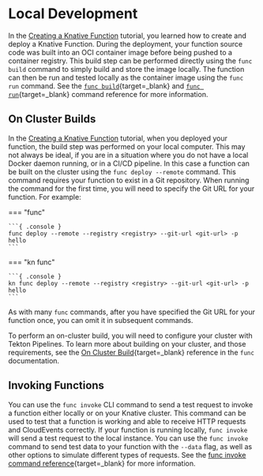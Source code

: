 # Local Development

In the [Creating a Knative Function](../getting-started/creating-function.md) tutorial, you
learned how to create and deploy a Knative Function. During the deployment,
your function source code was built into an OCI container image before being
pushed to a container registry. This build step can be performed directly
using the `func build` command to simply build and store the image locally.
The function can then be run and tested locally as the container image using
the `func run` command. See the
[`func build`](https://github.com/knative/func/blob/main/docs/reference/func_build.md){target=_blank}
and
[`func run`](https://github.com/knative/func/blob/main/docs/reference/func_run.md){target=_blank}
command reference for more information.

## On Cluster Builds

In the [Creating a Knative Function](../getting-started/creating-function.md) tutorial, when
you deployed your function, the build step was performed on your local computer.
This may not always be ideal, if you are in a situation where you do not have
a local Docker daemon running, or in a CI/CD pipeline. In this case a function
can be built on the cluster using the `func deploy --remote` command. This command
requires your function to exist in a Git repository. When running the command
for the first time, you will need to specify the Git URL for your function. For
example:

=== "func"

    ```{ .console }
    func deploy --remote --registry <registry> --git-url <git-url> -p hello
    ```

=== "kn func"

    ```{ .console }
    kn func deploy --remote --registry <registry> --git-url <git-url> -p hello
    ```

As with many `func` commands, after you have specified the Git URL for your
function once, you can omit it in subsequent commands.

To perform an on-cluster build, you will need to configure your cluster with
Tekton Pipelines. To learn more about building on your cluster, and those
requirements, see the
[On Cluster Build](https://github.com/knative/func/blob/main/docs/reference/on_cluster_build.md){target=_blank}
reference in the `func` documentation.

## Invoking Functions

You can use the `func invoke` CLI command to send a test request to invoke a
function either locally or on your Knative cluster. This command can be used
to test that a function is working and able to receive HTTP requests and
CloudEvents correctly. If your function is running locally, `func invoke`
will send a test request to the local instance. You can use the `func invoke`
command to send test data to your function with the `--data` flag, as well as
other options to simulate different types of requests. See the
[func invoke command reference](https://github.com/knative/func/blob/main/docs/reference/func_invoke.md){target=_blank}
for more information.
